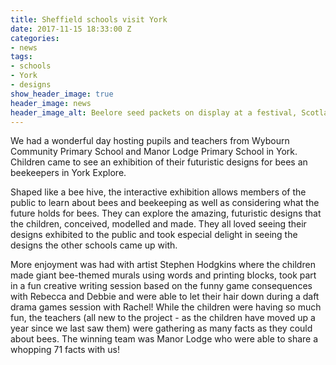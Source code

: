 ```yaml
---
title: Sheffield schools visit York
date: 2017-11-15 18:33:00 Z
categories:
- news
tags:
- schools
- York
- designs
show_header_image: true
header_image: news
header_image_alt: Beelore seed packets on display at a festival, Scotland 2015
---
```


We had a wonderful day hosting pupils and teachers from Wybourn Community Primary School and Manor Lodge Primary School in York.  Children came to see an exhibition of their futuristic designs for bees an beekeepers in York Explore.

Shaped like a bee hive, the interactive exhibition allows members of the public to learn about bees and beekeeping as well as considering what the future holds for bees. They can explore the amazing, futuristic designs that the children, conceived, modelled and made. They all loved seeing their designs exhibited to the public and took especial delight in seeing the designs the other schools came up with.

More enjoyment was had with artist Stephen Hodgkins where the children made giant bee-themed murals using words and printing blocks, took part in a fun creative writing session based on the funny game consequences with Rebecca and Debbie and were able to let their hair down during a daft drama games session with Rachel!  While the children were having so much fun, the teachers (all new to the project - as the children have moved up a year since we last saw them) were gathering as many facts as they could about bees. The winning team was Manor Lodge who were able to share a whopping 71 facts with us!
